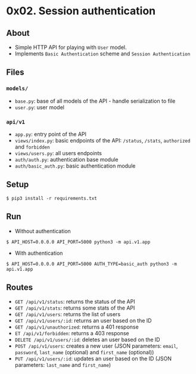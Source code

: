# 0x02. Session authentication

## About
- Simple HTTP API for playing with `User` model.
- Implements `Basic Authentication` scheme and `Session Authentication`

## Files

### `models/`

- `base.py`: base of all models of the API - handle serialization to file
- `user.py`: user model

### `api/v1`

- `app.py`: entry point of the API
- `views/index.py`: basic endpoints of the API: `/status`, `/stats`, `authorized` and `forbidden`
- `views/users.py`: all users endpoints
- `auth/auth.py`: authentication base module
- `auth/basic_auth.py`: basic authentication module


## Setup

```
$ pip3 install -r requirements.txt
```


## Run
- Without authentication
```
$ API_HOST=0.0.0.0 API_PORT=5000 python3 -m api.v1.app
```
- With authentication
```
$ API_HOST=0.0.0.0 API_PORT=5000 AUTH_TYPE=basic_auth python3 -m api.v1.app
```
## Routes

- `GET /api/v1/status`: returns the status of the API
- `GET /api/v1/stats`: returns some stats of the API
- `GET /api/v1/users`: returns the list of users
- `GET /api/v1/users/:id`: returns an user based on the ID
- `GET /api/v1/unauthorized`: returns a 401 response
- `ET /api/v1/forbidden`: returns a 403 response
- `DELETE /api/v1/users/:id`: deletes an user based on the ID
- `POST /api/v1/users`: creates a new user (JSON parameters: `email`, `password`, `last_name` (optional) and `first_name` (optional))
- `PUT /api/v1/users/:id`: updates an user based on the ID (JSON parameters: `last_name` and `first_name`)
